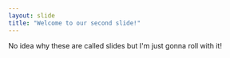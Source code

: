 ```yaml
---
layout: slide
title: "Welcome to our second slide!"
---
```

No idea why these are called slides but I'm just gonna roll with it!
